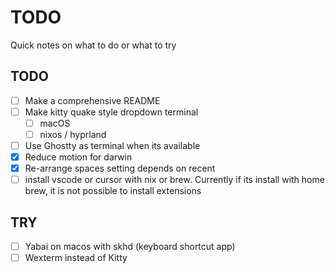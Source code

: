 # TODO

Quick notes on what to do or what to try

## TODO

- [ ] Make a comprehensive README
- [ ] Make kitty quake style dropdown terminal
  - [ ] macOS
  - [ ] nixos / hyprland
- [ ] Use Ghostty as terminal when its available
- [x] Reduce motion for darwin
- [x] Re-arrange spaces setting depends on recent
- [ ] install vscode or cursor with nix or brew. Currently if its install with home brew, it is not possible to install extensions

## TRY

- [ ] Yabai on macos with skhd (keyboard shortcut app)
- [ ] Wexterm instead of Kitty
